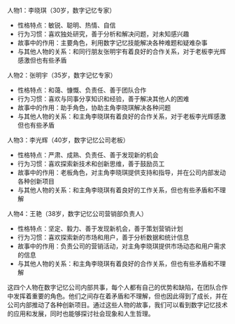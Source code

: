 人物1：李晓琪（30岁，数字记忆专家）
   - 性格特点：敏锐、聪明、热情、自信
   - 行为习惯：喜欢独处研究，善于分析和解决问题，对未知感兴趣
   - 故事中的作用：主要角色，利用数字记忆技能解决各种难题和疑难杂事
   - 与其他人物的关系：和同行朋友张明宇有着良好的合作关系，对于老板李光辉感激但也有些矛盾

  人物2：张明宇（35岁，数字记忆专家）
   - 性格特点：和蔼、慷慨、负责任、善于团队合作
   - 行为习惯：喜欢与同事分享知识和经验，善于解决其他人的困难
   - 故事中的作用：助手角色，协助主角李晓琪解决各种问题
   - 与其他人物的关系：和主角李晓琪有着良好的合作关系，对于老板李光辉感激但也有些矛盾

  人物3：李光辉（40岁，数字记忆公司老板）
   - 性格特点：严肃、成熟、负责任、善于发现新的机会
   - 行为习惯：喜欢探索新技术和创新思维，善于鼓励员工
   - 故事中的作用：老板角色，对主角李晓琪提供支持和指导，并在公司内部发动各种创新项目
   - 与其他人物的关系：和主角李晓琪有着良好的工作关系，但也有些矛盾和不理解

  人物4：王艳（38岁，数字记忆公司营销部负责人）
   - 性格特点：坚定、毅力、善于发现新机会，善于策划营销计划
   - 行为习惯：喜欢探索新的市场和用户，善于分析数据和统计信息
   - 故事中的作用：负责公司的营销活动，对主角李晓琪提供市场动态和用户需求的信息
   - 与其他人物的关系：和主角李晓琪有着良好的合作关系，但也有些矛盾和不理解

这四个人物在数字记忆公司内部共事，每个人都有自己的优势和缺陷，在团队合作中发挥着重要的角色。他们之间存在着矛盾和不理解，但也因此得到了成长，并在公司内部推动了各种创新项目。通过这些人物的故事，我们可以看到数字记忆技术的应用和发展，同时也能够探讨社会现象和人生哲理。